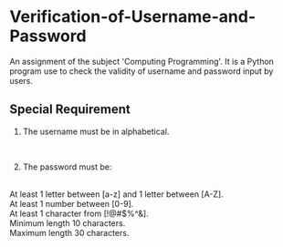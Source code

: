 # Verification-of-Username-and-Password
An assignment of the subject 'Computing Programming'.  It is a Python program use to check the validity of username and password input by users. 

## Special Requirement 

1. The username must be in alphabetical.
<br>

2. The password must be: 
<br>
   At least 1 letter between [a-z] and 1 letter between [A-Z].
<br>
   At least 1 number between [0-9].
<br>
   At least 1 character from [!@#$%^&].
<br>
   Minimum length 10 characters.
<br>
   Maximum length 30 characters.

